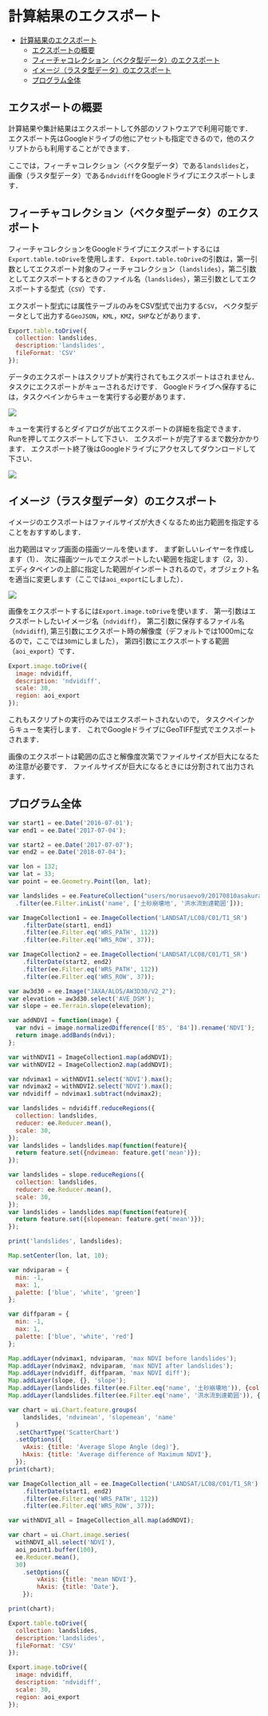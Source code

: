 # 計算結果のエクスポート

<!-- TOC depthFrom:1 depthTo:6 withLinks:1 updateOnSave:1 orderedList:0 -->

- [計算結果のエクスポート](#計算結果のエクスポート)
	- [エクスポートの概要](#エクスポートの概要)
	- [フィーチャコレクション（ベクタ型データ）のエクスポート](#フィーチャコレクション（ベクタ型データ）のエクスポート)
	- [イメージ（ラスタ型データ）のエクスポート](#イメージ（ラスタ型データ）のエクスポート)
	- [プログラム全体](#プログラム全体)

<!-- /TOC -->

## エクスポートの概要

計算結果や集計結果はエクスポートして外部のソフトウエアで利用可能です．
エクスポート先はGoogleドライブの他にアセットも指定できるので，他のスクリプトからも利用することができます．

ここでは，フィーチャコレクション（ベクタ型データ）である`landslides`と，
画像（ラスタ型データ）である`ndvidiff`をGoogleドライブにエクスポートします．

## フィーチャコレクション（ベクタ型データ）のエクスポート

フィーチャコレクションをGoogleドライブにエクスポートするには`Export.table.toDrive`を使用します．
`Export.table.toDrive`の引数は，第一引数としてエクスポート対象のフィーチャコレクション（`landslides`），第二引数としてエクスポートするときのファイル名（`landslides`），第三引数としてエクスポートする型式（`CSV`）です．

エクスポート型式には属性テーブルのみをCSV型式で出力する`CSV`，
ベクタ型データとして出力する`GeoJSON`，`KML`，`KMZ`，`SHP`などがあります．


```javascript
Export.table.toDrive({
  collection: landslides,
  description:'landslides',
  fileFormat: 'CSV'
});
```

データのエクスポートはスクリプトが実行されてもエクスポートはされません．
タスクにエクスポートがキューされるだけです．
Googleドライブへ保存するには，タスクペインからキューを実行する必要があります．

![](images/0c1c7a322a92ef60e0158ae00f543367.png)

キューを実行するとダイアログが出てエクスポートの詳細を指定できます．
Runを押してエクスポートして下さい．
エクスポートが完了するまで数分かかります．
エクスポート終了後はGoogleドライブにアクセスしてダウンロードして下さい．

![](images/469ea9191e8ceda403e2e15fbe119620.png)

## イメージ（ラスタ型データ）のエクスポート

イメージのエクスポートはファイルサイズが大きくなるため出力範囲を指定することをおすすめします．

出力範囲はマップ画面の描画ツールを使います．
まず新しいレイヤーを作成します（1）．
次に描画ツールでエクスポートしたい範囲を指定します（2，3）．
エディタペインの上部に指定した範囲がインポートされるので，オブジェクト名を適当に変更します（ここでは`aoi_export`にしました）．

![](images/77e040b6b4ea8efab11683147c85d755.png)

画像をエクスポートするには`Export.image.toDrive`を使います．
第一引数はエクスポートしたいイメージ名（`ndvidiff`），
第二引数に保存するファイル名（`ndvidiff`),
第三引数にエクスポート時の解像度（デフォルトでは1000mになるので，ここでは`30`mにしました），
第四引数にエクスポートする範囲（`aoi_export`）です．

```javascript
Export.image.toDrive({
  image: ndvidiff,
  description: 'ndvidiff',
  scale: 30,
  region: aoi_export
});
```

これもスクリプトの実行のみではエクスポートされないので，
タスクペインからキューを実行します．
これでGoogleドライブにGeoTIFF型式でエクスポートされます．

画像のエクスポートは範囲の広さと解像度次第でファイルサイズが巨大になるため注意が必要です．
ファイルサイズが巨大になるときには分割されて出力されます．

## プログラム全体

```javascript
var start1 = ee.Date('2016-07-01');
var end1 = ee.Date('2017-07-04');

var start2 = ee.Date('2017-07-07');
var end2 = ee.Date('2018-07-04');

var lon = 132;
var lat = 33;
var point = ee.Geometry.Point(lon, lat);

var landslides = ee.FeatureCollection("users/morusaevo9/20170810asakura_toho_handokuzu")
  .filter(ee.Filter.inList('name', ['土砂崩壊地', '洪水流到達範囲']));

var ImageCollection1 = ee.ImageCollection('LANDSAT/LC08/C01/T1_SR')
    .filterDate(start1, end1)
    .filter(ee.Filter.eq('WRS_PATH', 112))
    .filter(ee.Filter.eq('WRS_ROW', 37));

var ImageCollection2 = ee.ImageCollection('LANDSAT/LC08/C01/T1_SR')
    .filterDate(start2, end2)
    .filter(ee.Filter.eq('WRS_PATH', 112))
    .filter(ee.Filter.eq('WRS_ROW', 37));

var aw3d30 = ee.Image("JAXA/ALOS/AW3D30/V2_2");
var elevation = aw3d30.select('AVE_DSM');
var slope = ee.Terrain.slope(elevation);

var addNDVI = function(image) {
  var ndvi = image.normalizedDifference(['B5', 'B4']).rename('NDVI');
  return image.addBands(ndvi);
};

var withNDVI1 = ImageCollection1.map(addNDVI);
var withNDVI2 = ImageCollection2.map(addNDVI);

var ndvimax1 = withNDVI1.select('NDVI').max();
var ndvimax2 = withNDVI2.select('NDVI').max();
var ndvidiff = ndvimax1.subtract(ndvimax2);

var landslides = ndvidiff.reduceRegions({
  collection: landslides,
  reducer: ee.Reducer.mean(),
  scale: 30,
});
var landslides = landslides.map(function(feature){
  return feature.set({ndvimean: feature.get('mean')});
});

var landslides = slope.reduceRegions({
  collection: landslides,
  reducer: ee.Reducer.mean(),
  scale: 30,
});
var landslides = landslides.map(function(feature){
  return feature.set({slopemean: feature.get('mean')});
});

print('landslides', landslides);

Map.setCenter(lon, lat, 10);

var ndviparam = {
  min: -1,
  max: 1,
  palette: ['blue', 'white', 'green']
};

var diffparam = {
  min: -1,
  max: 1,
  palette: ['blue', 'white', 'red']
};

Map.addLayer(ndvimax1, ndviparam, 'max NDVI before landslides');
Map.addLayer(ndvimax2, ndviparam, 'max NDVI after landslides');
Map.addLayer(ndvidiff, diffparam, 'max NDVI diff');
Map.addLayer(slope, {}, 'slope');
Map.addLayer(landslides.filter(ee.Filter.eq('name', '土砂崩壊地')), {color: 'orange'}, '土砂崩壊地');
Map.addLayer(landslides.filter(ee.Filter.eq('name', '洪水流到達範囲')), {color: 'blue'}, '洪水流到達範囲');

var chart = ui.Chart.feature.groups(
    landslides, 'ndvimean', 'slopemean', 'name'
  )
  .setChartType('ScatterChart')
  .setOptions({
    vAxis: {title: 'Average Slope Angle (deg)'},
    hAxis: {title: 'Average difference of Maximum NDVI'},
  });
print(chart);

var ImageCollection_all = ee.ImageCollection('LANDSAT/LC08/C01/T1_SR')
    .filterDate(start1, end2)
    .filter(ee.Filter.eq('WRS_PATH', 112))
    .filter(ee.Filter.eq('WRS_ROW', 37));

var withNDVI_all = ImageCollection_all.map(addNDVI);

var chart = ui.Chart.image.series(
  withNDVI_all.select('NDVI'),
  aoi_point1.buffer(100),
  ee.Reducer.mean(),
  30)
    .setOptions({
        vAxis: {title: 'mean NDVI'},
        hAxis: {title: 'Date'},
    });

print(chart);

Export.table.toDrive({
  collection: landslides,
  description:'landslides',
  fileFormat: 'CSV'
});

Export.image.toDrive({
  image: ndvidiff,
  description: 'ndvidiff',
  scale: 30,
  region: aoi_export
});
```
